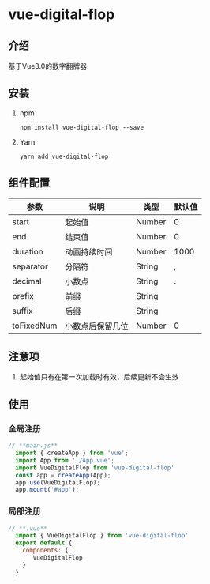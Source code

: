 # vue-digital-flop

## 介绍
基于Vue3.0的数字翻牌器
## 安装
1. npm
    ```
    npm install vue-digital-flop --save
    ```
2. Yarn
    ```
    yarn add vue-digital-flop
    ```
## 组件配置
| 参数 | 说明                        | 类型      | 默认值  |
| --- |---------------------------|---------|------|
| start | 起始值 | Number | 0    |
| end | 结束值 | Number | 0    |
| duration | 动画持续时间 | Number | 1000 |
| separator | 分隔符 | String | , |
| decimal | 小数点 | String | . |
| prefix | 前缀 | String |  |
| suffix | 后缀 | String |  |
| toFixedNum | 小数点后保留几位 | Number | 0 |


## 注意项
1. 起始值只有在第一次加载时有效，后续更新不会生效
## 使用
### 全局注册
```javascript
// **main.js**
  import { createApp } from 'vue';
  import App from './App.vue';
  import VueDigitalFlop from 'vue-digital-flop'
  const app = createApp(App);
  app.use(VueDigitalFlop);
  app.mount('#app');
```
### 局部注册
```javascript
// **.vue**
  import { VueDigitalFlop } from 'vue-digital-flop'
  export default {
    components: {
       VueDigitalFlop
    }
  }
```

